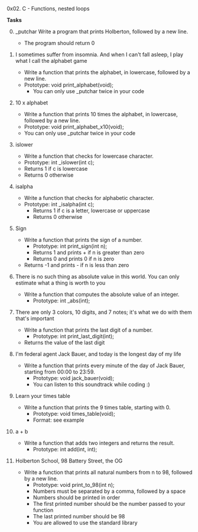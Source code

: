 0x02. C - Functions, nested loops

**Tasks**

0. _putchar 
Write a program that prints Holberton, followed by a new line.
	- The program should return 0

1. I sometimes suffer from insomnia. And when I can't fall asleep, I play what I call the alphabet game 
	- Write a function that prints the alphabet, in lowercase, followed by a new line.
	- Prototype: void print_alphabet(void);
    	- You can only use _putchar twice in your code

2. 10 x alphabet 
	- Write a function that prints 10 times the alphabet, in lowercase, followed by a new line.
	- Prototype: void print_alphabet_x10(void);
	- You can only use _putchar twice in your code

3. islower
	- Write a function that checks for lowercase character.
	- Prototype: int _islower(int c);
	- Returns 1 if c is lowercase
	- Returns 0 otherwise

4. isalpha 
	- Write a function that checks for alphabetic character.
	- Prototype: int _isalpha(int c);
    	- Returns 1 if c is a letter, lowercase or uppercase
    	- Returns 0 otherwise

5. Sign 
	- Write a function that prints the sign of a number.
    	- Prototype: int print_sign(int n);
    	- Returns 1 and prints + if n is greater than zero
    	- Returns 0 and prints 0 if n is zero
	- Returns -1 and prints - if n is less than zero

6. There is no such thing as absolute value in this world. You can only estimate what a thing is worth to you 
	- Write a function that computes the absolute value of an integer.
    	- Prototype: int _abs(int);

7. There are only 3 colors, 10 digits, and 7 notes; it's what we do with them that's important 
	- Write a function that prints the last digit of a number.
    	- Prototype: int print_last_digit(int);
   	- Returns the value of the last digit

8. I'm federal agent Jack Bauer, and today is the longest day of my life 
	- Write a function that prints every minute of the day of Jack Bauer, starting from 00:00 to 23:59.
    	- Prototype: void jack_bauer(void);
    	- You can listen to this soundtrack while coding :)

9. Learn your times table 
	- Write a function that prints the 9 times table, starting with 0.
    	- Prototype: void times_table(void);
    	- Format: see example

10. a + b 
	- Write a function that adds two integers and returns the result.
    	- Prototype: int add(int, int);

11. Holberton School, 98 Battery Street, the OG 
	- Write a function that prints all natural numbers from n to 98, followed by a new line.
    	- Prototype: void print_to_98(int n);
    	- Numbers must be separated by a comma, followed by a space
    	- Numbers should be printed in order
    	- The first printed number should be the number passed to your function
    	- The last printed number should be 98
    	- You are allowed to use the standard library

